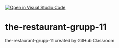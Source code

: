 [![Open in Visual Studio Code](https://classroom.github.com/assets/open-in-vscode-718a45dd9cf7e7f842a935f5ebbe5719a5e09af4491e668f4dbf3b35d5cca122.svg)](https://classroom.github.com/online_ide?assignment_repo_id=10908798&assignment_repo_type=AssignmentRepo)
# the-restaurant-grupp-11
the-restaurant-grupp-11 created by GitHub Classroom
